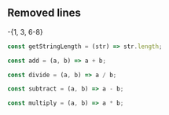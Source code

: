 ## Removed lines

-{1, 3, 6-8}

```js -{1, 3, 6-8}
const getStringLength = (str) => str.length;

const add = (a, b) => a + b;

const divide = (a, b) => a / b;

const subtract = (a, b) => a - b;

const multiply = (a, b) => a * b;
```
